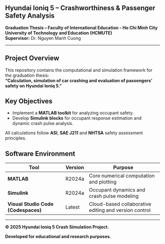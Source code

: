 ## Hyundai Ioniq 5 – Crashworthiness & Passenger Safety Analysis

**Graduation Thesis – Faculty of International Education - Ho Chi Minh City University of Technology and Education (HCMUTE)**  
**Supervisor:** Dr. Nguyen Manh Cuong

---

## Project Overview
This repository contains the computational and simulation framework for the graduation thesis:  
**“Calculation, simulation of car crashing and evaluation of passengers’ safety on Hyundai Ioniq 5.”**

## Key Objectives
- Implement a **MATLAB toolkit** for analyzing occupant safety.
- Develop **Simulink blocks** for occupant response estimation and dynamic crash pulse analysis.  

All calculations follow **ASI**, **SAE J211** and **NHTSA** safety assessment principles.


## Software Environment
| Tool | Version | Purpose |
|------|----------|----------|
| **MATLAB** | R2024a | Core numerical computation and plotting |
| **Simulink** | R2024a | Occupant dynamics and crash pulse modeling |
| **Visual Studio Code (Codespaces)** | Latest | Cloud-based collaborative editing and version control |

---
**© 2025 Hyundai Ioniq 5 Crash Simulation Project.**

**Developed for educational and research purposes.**
